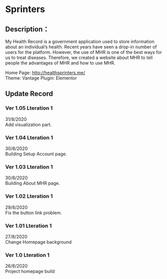 # Sprinters
## Description： 
My Health Record is a government application used to store information about an individual’s health. Recent years have seen a drop-in number of users for the platform. However, the use of MHR is one of the best ways for us to treat diseases. Therefore, we created a website about MHR to tell people the advantages of MHR and how to use MHR.  
  
Home Page: http://healthsprinters.me/  
Theme: Vantage
Plugin: Elementor
  
## Update Record
### Ver 1.05  Lteration 1   
31/8/2020  
Add visualization part. 
### Ver 1.04  Lteration 1   
30/8/2020  
Building Setup Account page. 
### Ver 1.03  Lteration 1   
30/8/2020  
Building About MHR page. 
### Ver 1.02  Lteration 1   
29/8/2020  
Fix the button link problem. 
### Ver 1.01  Lteration 1  
27/8/2020  
Change Homepage background  
### Ver 1.0  Lteration 1  
26/8/2020  
Project homepage build  

